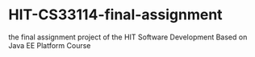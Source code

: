 # HIT-CS33114-final-assignment
the final assignment project of the HIT Software Development Based on Java EE Platform Course
